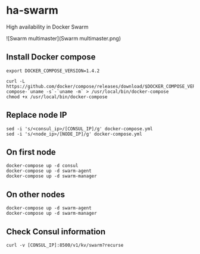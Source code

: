 # ha-swarm

High availability in Docker Swarm

![Swarm multimaster](Swarm multimaster.png)

## Install Docker compose

```
export DOCKER_COMPOSE_VERSION=1.4.2

curl -L https://github.com/docker/compose/releases/download/$DOCKER_COMPOSE_VERSION/docker-compose-`uname -s`-`uname -m` > /usr/local/bin/docker-compose
chmod +x /usr/local/bin/docker-compose
```

## Replace node IP

```
sed -i 's/<consul_ip>/[CONSUL_IP]/g' docker-compose.yml
sed -i 's/<node_ip>/[NODE_IP]/g' docker-compose.yml
```

## On first node

```
docker-compose up -d consul
docker-compose up -d swarm-agent
docker-compose up -d swarm-manager
```

## On other nodes

```
docker-compose up -d swarm-agent
docker-compose up -d swarm-manager
```

## Check Consul information

```
curl -v [CONSUL_IP]:8500/v1/kv/swarm?recurse
```
